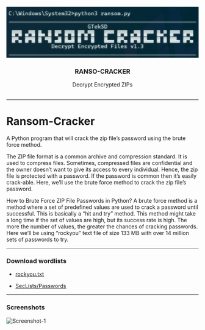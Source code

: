 <p align="center">
    <img src="logo/ransom_logo.png" alt="Ransom Cacker logo">
</p>

<h3 align="center">RANSO-CRACKER</h3>


<p align="center">
  Decrypt Encrypted ZIPs
  <br>
  <br>
</p>


---

# Ransom-Cracker

A Python program that will crack the zip file’s password using the brute force method.

The ZIP file format is a common archive and compression standard. It is used to compress files. Sometimes, compressed files are confidential and the owner doesn’t want to give its access to every individual. Hence, the zip file is protected with a password. If the password is common then it’s easily crack-able. Here, we’ll use the brute force method to crack the zip file’s password.

How to Brute Force ZIP File Passwords in Python?
A brute force method is a method where a set of predefined values are used to crack a password until successful. This is basically a “hit and try” method. This method might take a long time if the set of values are high, but its success rate is high. The more the number of values, the greater the chances of cracking passwords. Here we’ll be using “rockyou” text file of size 133 MB with over 14 million sets of passwords to try.

---

### Download wordlists

- [rockyou.txt](https://github.com/brannondorsey/naive-hashcat/releases/download/data/rockyou.txt)

- [SecLists/Passwords](https://github.com/danielmiessler/SecLists/tree/master/Passwords)

---

### Screenshots

![Screenshot-1](Screenshots/Screenshot-1.png?raw=true)
